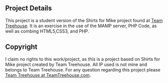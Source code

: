 ## Project Details

This project is a student version of the Shirts for Mike project found at [Team Treehouse](http://www.teamtreehouse.com/). It is an exercise in the use of the MAMP server, PHP Code, as well as combing HTML5,CSS3, and PHP. 

## Copyright

I claim no rights to this work/project, as this is a project based on Shirts for Mike project created by Team Treehouse. All IP used is not mine and belongs to Team Treehouse. For any question regarding this project please [Team Treehouse at TeamTreehouse.com](http://www.teamtreehouse.com/). 

